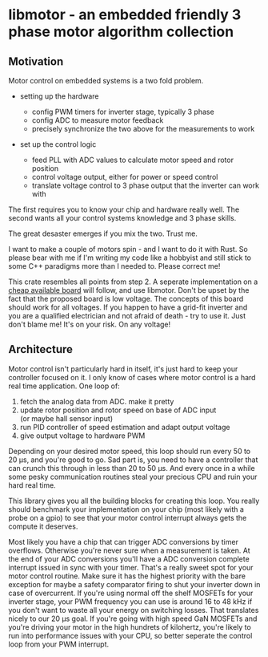 # libmotor - an embedded friendly 3 phase motor algorithm collection

## Motivation

Motor control on embedded systems is a two fold problem.

- setting up the hardware
  - config PWM timers for inverter stage, typically 3 phase
  - config ADC to measure motor feedback
  - precisely synchronize the two above for the measurements to work

- set up the control logic
  - feed PLL with ADC values to calculate motor speed and rotor position
  - control voltage output, either for power or speed control
  - translate voltage control to 3 phase output that the inverter can work with

The first requires you to know your chip and hardware really well.
The second wants all your control systems knowledge and 3 phase skills.

The great desaster emerges if you mix the two. Trust me.

I want to make a couple of motors spin - and I want to do it with Rust.
So please bear with me if I'm writing my code like a hobbyist and still
stick to some C++ paradigms more than I needed to. Please correct me!

This crate resembles all points from step 2. A seperate implementation
on a [cheap available board](https://www.st.com/en/evaluation-tools/b-g431b-esc1.html)
will follow, and use libmotor. Don't be upset by the fact that the
proposed board is low voltage. The concepts of this board should work
for all voltages. If you happen to have a grid-fit inverter and you
are a qualified electrician and not afraid of death - try to use it.
Just don't blame me! It's on your risk. On any voltage!

## Architecture

Motor control isn't particularly hard in itself, it's just hard to keep
your controller focused on it. I only know of cases where motor control is
a hard real time application. One loop of:

1. fetch the analog data from ADC. make it pretty
2. update rotor position and rotor speed on base of ADC input  
(or maybe hall sensor input)
3. run PID controller of speed estimation and adapt output voltage
4. give output voltage to hardware PWM

Depending on your desired motor speed, this loop should run every 50 to 20 µs,
and you're good to go. Sad part is, you need to have a controller that can
crunch this through in less than 20 to 50 µs. And every once in a while some
pesky communication routines steal your precious CPU and ruin your hard real
time.

This library gives you all the building blocks for creating this loop. You
really should benchmark your implementation on your chip (most likely with a
probe on a gpio) to see that your motor control interrupt always gets the
compute it deserves.

Most likely you have a chip that can trigger ADC conversions by timer overflows.
Otherwise you're never sure when a measurement is taken. At the end of your
ADC conversions you'll have a ADC conversion complete interrupt issued in
sync with your timer. That's a really sweet spot for your motor control routine.
Make sure it has the highest priority with the bare exception for maybe a
safety comparator firing to shut your inverter down in case of overcurrent.
If you're using normal off the shelf MOSFETs for your inverter stage, your
PWM frequency you can use is around 16 to 48 kHz if you don't want to waste all
your energy on switching losses. That translates nicely to our 20 µs goal.
If you're going with high speed GaN MOSFETs and you're driving your motor
in the high hundrets of kilohertz, you're likely to run into performance issues
with your CPU, so better seperate the control loop from your PWM interrupt.
